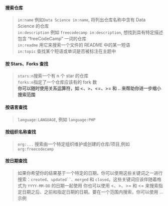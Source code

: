 #### 搜索仓库
> `in:name` 例如`Data Science in:name`, 将列出仓库名称中含有 Data Science 的仓库<br>
> `in:description` 例如 `freecodecamp in:description`, 想找到具有特定描述包含 “freeCodeCamp” 一词的仓库<br>
> `in:readme`  用它来搜索一个文件的 README 中的某一短语<br>
> `in:topic` 查找某个短语或单词是否被标注在主题中<br>

#### 按 Stars、Forks 查找
> `stars:n`搜索一个有 n 个 star 的仓库  <br>
> `forks:n`指定了一个仓库应该有的 fork 数<br>
> **你可以随时使用关系运算符，如 <、>、<=、>= 和 .. 来帮助你进一步缩小搜索范围**

#### 按语言查找 
> `language:LANGUAGE`, 例如 `language:PHP`

#### 按组织名称查找
> `org:...` 搜索由一个特定组织维护或创建的仓库/项目,例如 `org:freecodecamp`

#### 按日期查找
> 如果你希望你的结果基于一个特定的日期，你可以使用这些关键词之一进行搜索：`created`、`updated``、merged` 和 `closed`。这些关键词应该伴随着格式为 `YYYY-MM-DD` 的日期一起使用
> 你也可以使用 <、>、>= 和 <= 来搜索指定日期之后、之前和指定日期的日期。要在一个范围内搜索，你可以使用 ...
> 示例

